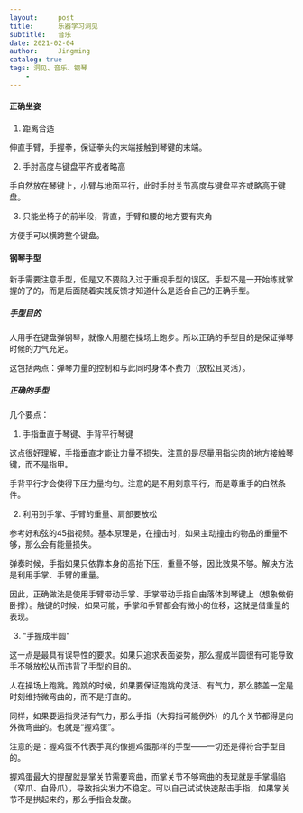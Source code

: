 ```yaml
---
layout:     post
title:      乐器学习洞见
subtitle:   音乐
date: 2021-02-04
author:     Jingming
catalog: true
tags: 洞见、音乐、钢琴
    -
---
```


#### 正确坐姿

1. 距离合适

伸直手臂，手握拳，保证拳头的末端接触到琴键的末端。

2. 手肘高度与键盘平齐或者略高

手自然放在琴键上，小臂与地面平行，此时手肘关节高度与键盘平齐或略高于键盘。

3. 只能坐椅子的前半段，背直，手臂和腰的地方要有夹角

方便手可以横跨整个键盘。


#### 钢琴手型

新手需要注意手型，但是又不要陷入过于重视手型的误区。手型不是一开始练就掌握的了的，而是后面随着实践反馈才知道什么是适合自己的正确手型。

##### 手型目的

人用手在键盘弹钢琴，就像人用腿在操场上跑步。所以正确的手型目的是保证弹琴时候的力气充足。

这包括两点：弹琴力量的控制和与此同时身体不费力（放松且灵活）。

##### 正确的手型

几个要点：

1. 手指垂直于琴键、手背平行琴键

这点很好理解，手指垂直才能让力量不损失。注意的是尽量用指尖肉的地方接触琴键，而不是指甲。

手背平行才会使得下压力量均匀。注意的是不用刻意平行，而是尊重手的自然条件。

2. 利用到手掌、手臂的重量、肩部要放松

参考好和弦的45指视频。基本原理是，在撞击时，如果主动撞击的物品的重量不够，那么会有能量损失。

弹奏时候，手指如果只依靠本身的高抬下压，重量不够，因此效果不够。解决方法是利用手掌、手臂的重量。

因此，正确做法是使用手臂带动手掌、手掌带动手指自由落体到琴键上（想象做俯卧撑）。触键的时候，如果可能，手掌和手臂都会有微小的位移，这就是借重量的表现。

3. "手握成半圆"

这一点是最具有误导性的要求。如果只追求表面姿势，那么握成半圆很有可能导致手不够放松从而违背了手型的目的。

人在操场上跑跳。跑跳的时候，如果要保证跑跳的灵活、有气力，那么膝盖一定是时刻维持微弯曲的，而不是打直的。

同样，如果要运指灵活有气力，那么手指（大拇指可能例外）的几个关节都得是向外微弯曲的。也就是“握鸡蛋”。

注意的是：握鸡蛋不代表手真的像握鸡蛋那样的手型——一切还是得符合手型目的。

握鸡蛋最大的提醒就是掌关节需要弯曲，而掌关节不够弯曲的表现就是手掌塌陷（窄爪、白骨爪），导致指尖发力不稳定。可以自己试试快速敲击手指，如果掌关节不是拱起来的，那么手指会发酸。